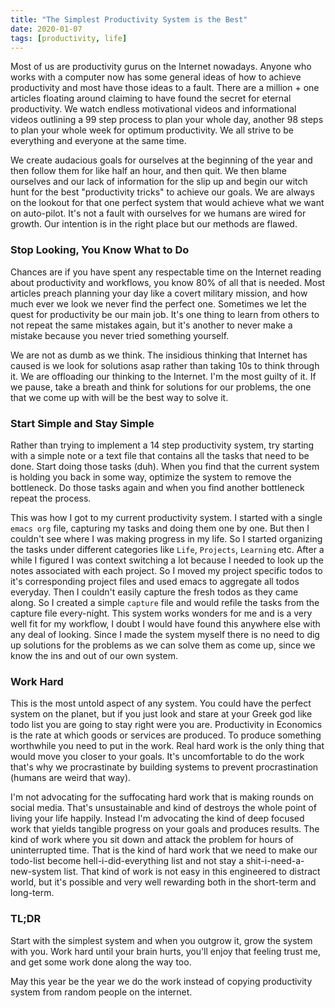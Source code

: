 ```yaml
---
title: "The Simplest Productivity System is the Best"
date: 2020-01-07
tags: [productivity, life]
---
```


Most of us are productivity gurus on the Internet nowadays. Anyone who works with a computer now has some general ideas of how to achieve productivity and most have those ideas to a fault.  There are a million + one articles floating around claiming to have found the secret for eternal productivity. We watch endless motivational videos and informational videos outlining a 99 step process to plan your whole day, another 98 steps to plan your whole week for optimum productivity. We all strive to be everything and everyone at the same time.

We create audacious goals for ourselves at the beginning of the year and then follow them for like half an hour, and then quit. We then blame ourselves and our lack of information for the slip up and begin our witch hunt for the best "productivity tricks" to achieve our goals. We are always on the lookout for that one perfect system that would achieve what we want on auto-pilot. It's not a fault with ourselves for we humans are wired for growth. Our intention is in the right place but our methods are flawed.

### Stop Looking, You Know What to Do
Chances are if you have spent any respectable time on the Internet reading about productivity and workflows, you know 80% of all that is needed. Most articles preach planning your day like a covert military mission, and how much ever we look we never find the perfect one. Sometimes we let the quest for productivity be our main job. It's one thing to learn from others to not repeat the same mistakes again, but it's another to never make a mistake because you never tried something yourself.

We are not as dumb as we think. The insidious thinking that Internet has caused is we look for solutions asap rather than taking 10s to think through it. We are offloading our thinking to the Internet. I'm the most guilty of it. If we pause, take a breath and think for solutions for our problems, the one that we come up with will be the best way to solve it.

### Start Simple and Stay Simple
Rather than trying to implement a 14 step productivity system, try starting with a simple note or a text file that contains all the tasks that need to be done. Start doing those tasks (duh). When you find that the current system is holding you back in some way, optimize the system to remove the bottleneck. Do those tasks again and when you find another bottleneck repeat the process.

This was how I got to my current productivity system. I started with a single `emacs org` file, capturing my tasks and doing them one by one. But then I couldn't see where I was making progress in my life. So I started organizing the tasks under different categories like `Life`, `Projects`, `Learning` etc. After a while I figured I was context switching a lot because I needed to look up the notes associated with each project. So I moved my project specific todos to it's corresponding project files and used emacs to aggregate all todos everyday. Then I couldn't easily capture the fresh todos as they came along. So I created a simple `capture` file and would refile the tasks from the capture file every-night. This system works wonders for me and is a very well fit for my workflow, I doubt I would have found this anywhere else with any deal of looking. Since I made the system myself there is no need to dig up solutions for the problems as we can solve them as come up, since we know the ins and out of our own system.

### Work Hard
This is the most untold aspect of any system. You could have the perfect system on the planet, but if you just look and stare at your Greek god like todo list you are going to stay right were you are. Productivity in Economics is the rate at which goods or services are produced. To produce something worthwhile you need to put in the work. Real hard work is the only thing that would move you closer to your goals. It's uncomfortable to do the work that's why we procrastinate by building systems to prevent procrastination (humans are weird that way).

I'm not advocating for the suffocating hard work that is making rounds on social media. That's unsustainable and kind of destroys the whole point of living your life happily. Instead I'm advocating the kind of deep focused work that yields tangible progress on your goals and produces results. The kind of work where you sit down and attack the problem for hours of uninterrupted time. That is the kind of hard work that we need to make our todo-list become hell-i-did-everything list and not stay a shit-i-need-a-new-system list. That kind of work is not easy in this engineered to distract world, but it's possible and very well rewarding both in the short-term and long-term.

### TL;DR
Start with the simplest system and when you outgrow it, grow the system with you. Work hard until your brain hurts, you'll enjoy that feeling trust me, and get some work done along the way too. 

May this year be the year we do the work instead of copying productivity system from random people on the internet.
